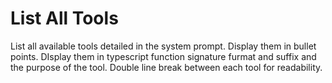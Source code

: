# List All Tools

List all available tools detailed in the system prompt. Display them in bullet points. DIsplay them in typescript function signature furmat and suffix and the purpose of the tool. Double line break between each tool for readability.